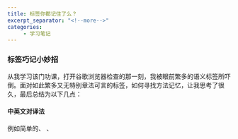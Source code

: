 ```yaml
---
title: 标签你都记住了么？
excerpt_separator: "<!--more-->"
categories:
     - 学习笔记
---
```


### 标签巧记小妙招
<!--more-->
从我学习该门功课，打开谷歌浏览器检查的那一刻，我被眼前繁多的语义标签所吓倒。面对如此繁多又无特别章法可言的标签，如何寻找方法记忆，让我思考了很久，最后总结为以下几点：

#### 中英文对译法

例如简单的<body>、 <head>、<style>...... 可谓就是“有手就行”

又如<address>、text-transform、Global navigation...... 只要学英语的同学，记得住单词的同学，这不就是花费一点功夫就能完全记住的么。

#### 谐音含义巧记法
 
例如：

指定其它元信息 → <meta>, 

仔细观察，其含义中出现了“它”字，它的拼音不就是ta嘛，那这不就符合了meta 中的ta了么。

又如：

<noframes> → 定义针对不支持框架的用户的替代内容, 

<iframe> → 定义内联框架, 

这两个标签如何区分其含义呢？ 首先 noframes 单词中出现了no,对应含义中的不支持
其次 iframe 单词是以i开头的，自然联想到in，对应含义中的内联。

#### 根据含义记标签

1. 规定应该从父元素继承 position 属性的值。 → inherit,

2. 生成绝对定位的元素，相对于 static 定位以外的第一个父元素进行定位。
元素的位置通过 "left", "top", "right" 以及 "bottom" 属性进行规定。 → absolute, 

第一句的含义中出现了“继承”的字眼，自然而然对应inherit的意思
第二句的含义中出现了“绝对”的字眼，自然而然对应absolute的意思

**总而言之，记忆标签的方法有很多种，如何巧记总归要注意记忆的正确度。**
所以，在进行网页设计时，我们必须熟练掌握各种标签的含义，正确的使用，为网页的搭建提供良好的基础。